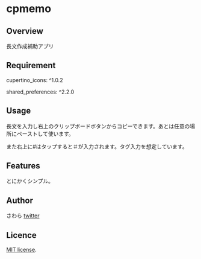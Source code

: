# cpmemo

## Overview
長文作成補助アプリ

## Requirement
cupertino_icons: ^1.0.2

shared_preferences: ^2.2.0

## Usage
長文を入力し右上のクリップボードボタンからコピーできます。あとは任意の場所にペーストして使います。

また右上に#はタップすると＃が入力されます。タグ入力を想定しています。

## Features
とにかくシンプル。


## Author
さわら
[twitter](https://twitter.com/pvspqksRss1Na8n)

## Licence

[MIT license](https://en.wikipedia.org/wiki/MIT_License).
